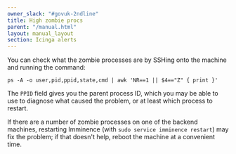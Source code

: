 ```yaml
---
owner_slack: "#govuk-2ndline"
title: High zombie procs
parent: "/manual.html"
layout: manual_layout
section: Icinga alerts
---
```


You can check what the zombie processes are by SSHing onto the machine
and running the command:

```
ps -A -o user,pid,ppid,state,cmd | awk 'NR==1 || $4=="Z" { print }'
```

The `PPID` field gives you the parent process ID, which you may be able
to use to diagnose what caused the problem, or at least which process to
restart.

If there are a number of zombie processes on one of the backend machines,
restarting Imminence (with `sudo service imminence restart`) may fix the
problem; if that doesn't help, reboot the machine at a convenient time.
